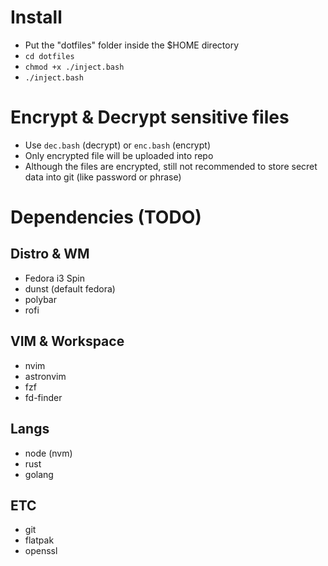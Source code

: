 # Install
- Put the "dotfiles" folder inside the $HOME directory
- `cd dotfiles`
- `chmod +x ./inject.bash`
- `./inject.bash`

# Encrypt & Decrypt sensitive files
- Use `dec.bash` (decrypt) or `enc.bash` (encrypt)
- Only encrypted file will be uploaded into repo
- Although the files are encrypted, still not recommended to store secret data into git (like password or phrase)

# Dependencies (TODO)

## Distro & WM
- Fedora i3 Spin
- dunst (default fedora)
- polybar
- rofi

## VIM & Workspace
- nvim
- astronvim
- fzf
- fd-finder

## Langs
- node (nvm)
- rust
- golang

## ETC
- git
- flatpak
- openssl
